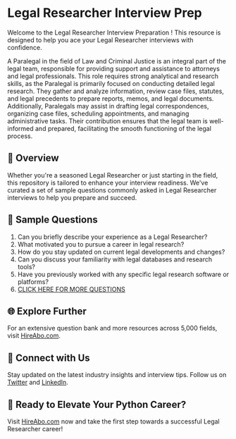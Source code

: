 # Legal Researcher Interview Prep

Welcome to the Legal Researcher Interview Preparation ! This resource is designed to help you ace your Legal Researcher interviews with confidence.

A Paralegal in the field of Law and Criminal Justice is an integral part of the legal team, responsible for providing support and assistance to attorneys and legal professionals. This role requires strong analytical and research skills, as the Paralegal is primarily focused on conducting detailed legal research. They gather and analyze information, review case files, statutes, and legal precedents to prepare reports, memos, and legal documents. Additionally, Paralegals may assist in drafting legal correspondences, organizing case files, scheduling appointments, and managing administrative tasks. Their contribution ensures that the legal team is well-informed and prepared, facilitating the smooth functioning of the legal process.

## 🚀 Overview

Whether you're a seasoned Legal Researcher or just starting in the field, this repository is tailored to enhance your interview readiness. We've curated a set of sample questions commonly asked in Legal Researcher interviews to help you prepare and succeed.

## 📝 Sample Questions

1. Can you briefly describe your experience as a Legal Researcher?
2. What motivated you to pursue a career in legal research?
3. How do you stay updated on current legal developments and changes?
4. Can you discuss your familiarity with legal databases and research tools?
5. Have you previously worked with any specific legal research software or platforms?
6. [CLICK HERE FOR MORE QUESTIONS](https://hireabo.com/job/9_2_17/Legal%20Researcher)

## 🌐 Explore Further

For an extensive question bank and more resources across 5,000 fields, visit [HireAbo.com](https://www.hireabo.com).

## 📱 Connect with Us

Stay updated on the latest industry insights and interview tips. Follow us on [Twitter](https://twitter.com/hireabo) and [LinkedIn](https://www.linkedin.com/in/hire-abo-3609972a8/).

## 🚀 Ready to Elevate Your Python Career?

Visit [HireAbo.com](https://www.hireabo.com) now and take the first step towards a successful Legal Researcher career!